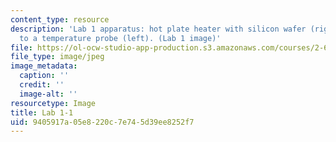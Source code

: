 ```yaml
---
content_type: resource
description: 'Lab 1 apparatus: hot plate heater with silicon wafer (right), connected
  to a temperature probe (left). (Lab 1 image)'
file: https://ol-ocw-studio-app-production.s3.amazonaws.com/courses/2-672-project-laboratory-spring-2009/9405917a05e8220c7e745d39ee8252f7_lab11.jpg
file_type: image/jpeg
image_metadata:
  caption: ''
  credit: ''
  image-alt: ''
resourcetype: Image
title: Lab 1-1
uid: 9405917a-05e8-220c-7e74-5d39ee8252f7
---
```

